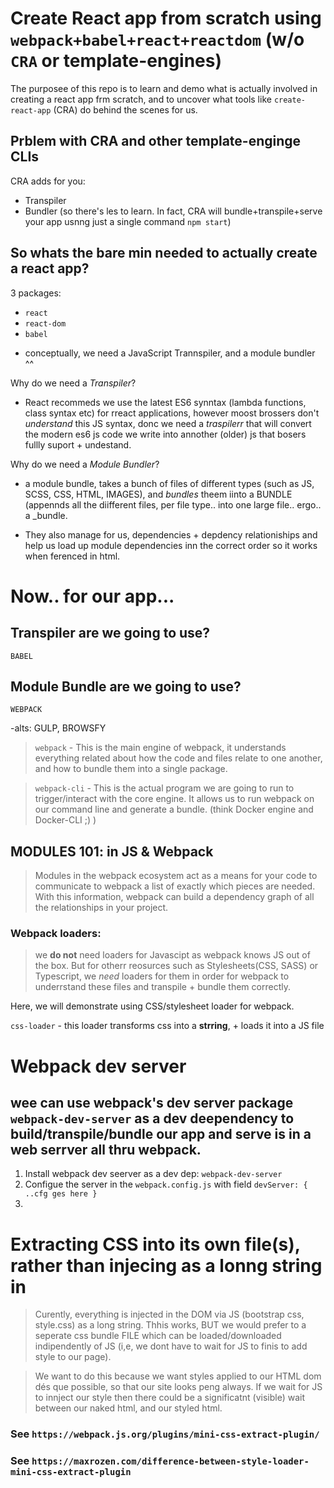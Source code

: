 # Create React app from scratch using `webpack+babel+react+reactdom` (w/o `CRA` or template-engines)

The purposee of this repo is to learn and demo what is actually involved in creating a react app frm scratch, and to uncover what tools like `create-react-app` (CRA) do behind the scenes for us.

## Prblem with CRA and other template-enginge CLIs

CRA adds for you:
- Transpiler
- Bundler
(so there's les to learn. In fact, CRA will bundle+transpile+serve your app usnng just a single command `npm start`)

## So whats the bare min needed to actually create a react app?

3 packages:

- `react`
- `react-dom`
- `babel`

 + conceptually, we need a JavaScript Trannspiler, and a module bundler ^^

 Why do we need a _Transpiler_? 
 - React recommeds we use the latest ES6 synntax (lambda functions, class syntax etc) for rreact applications, however moost brossers don't _understand_ this JS syntax, donc we need a _traspilerr_ that will convert the modern es6 js code we write into annother (older) js that bosers fullly suport + undestand.


  Why do we need a _Module Bundler_? 
 -  a module bundle, takes a bunch of files of different types (such as JS, SCSS, CSS, HTML, IMAGES), and _bundles_ theem iinto a BUNDLE (appennds all the diifferent files, per file type.. into one large file.. ergo.. a _bundle.

 - They also manage for us, dependencies + depdency relationiships and help us load up module dependencies inn the correct order so it works when ferenced in html.

# Now.. for our app...

## Transpiler are we going to use?

`BABEL`

## Module Bundle are we going to use?

`WEBPACK`

-alts: GULP, BROWSFY

> `webpack` - This is the main engine of webpack, it understands everything related about how the code and files relate to one another, and how to bundle them into a single package.

> `webpack-cli` - This is the actual program we are going to run to trigger/interact with the core engine. It allows us to run webpack on our command line and generate a bundle. (think Docker engine and Docker-CLI ;) )

## MODULES 101: in JS & Webpack

> Modules in the webpack ecosystem act as a means for your code to communicate to webpack a list of exactly which pieces are needed.
> With this information, webpack can build a dependency graph of all the relationships in your project.


### Webpack loaders:

> we __do not__ need loaders for Javascipt as webpack knows JS out of the box. But for otherr reosurces such as Stylesheets(CSS, SASS) or Typescript, we _need_ loaders for them in order for webpack to underrstand these files and transpile + bundle them correctly.

Here, we will demonstrate using CSS/stylesheet loader for webpack.

`css-loader` - this loader transforms css into a __strring__, + loads it into a JS file

# Webpack dev server

## wee can use webpack's dev server package `webpack-dev-server` as a dev deependency to build/transpile/bundle our app and __serve is in a web serrver__ all thru webpack.

1) Install webpack dev seerver as a dev dep:  `webpack-dev-server`
2) Configue the server in the `webpack.config.js` with field `devServer: { ..cfg ges here }`
3) 


# Extracting CSS into its own file(s), rather than injecing as a lonng string in

> Curently, everything is injected in the DOM via JS (bootstrap css, style.css)  as a long string. Thhis works, BUT we would prefer to a seperate css bundle FILE which can be loaded/downloaded indipendently of JS (i,e, we dont have to wait for JS to finis to add style to our page).

> We want to do this because we want styles applied to our HTML dom dés que possible, so that our site looks peng always. If we wait for JS to innject our style then there could be a significatnt (visible) wait between our naked html, and our styled html. 

### See `https://webpack.js.org/plugins/mini-css-extract-plugin/`
### See `https://maxrozen.com/difference-between-style-loader-mini-css-extract-plugin`